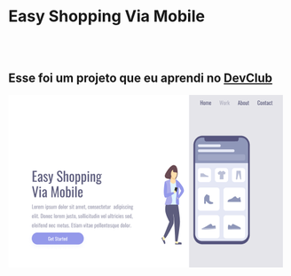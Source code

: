 <h1>Easy Shopping Via Mobile</h1>
<br>
<br>
<h2>Esse foi um projeto que eu aprendi no <a href="https://rodolfomori.com.br/devclub">DevClub</a></h2>

<img src= "https://github.com/Williancosta98/Easy-Shopping-Via-Mobile/blob/master/assets/desktop.PNG?raw=true">
